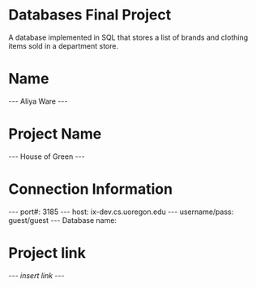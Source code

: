 # Databases Final Project
A database implemented in SQL that stores a list of brands and clothing items sold in a department store.

# Name
--- Aliya Ware ---

# Project Name
--- House of Green ---

# Connection Information
--- port#: 3185
--- host: ix-dev.cs.uoregon.edu
--- username/pass: guest/guest
--- Database name: 

# Project link
--- *insert link* --- 
